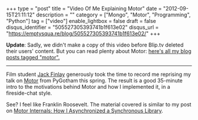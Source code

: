 +++
type = "post"
title = "Video Of Me Explaining Motor"
date = "2012-09-15T21:11:12"
description = ""
category = ["Mongo", "Motor", "Programming", "Python"]
tag = ["video"]
enable_lightbox = false
draft = false
disqus_identifier = "505527305393741b1f613e02"
disqus_url = "https://emptysqua.re/blog/505527305393741b1f613e02/"
+++

<p><strong>Update</strong>: Sadly, we didn't make a copy of this video before Blip.tv deleted their users' content. But you can read plenty about Motor: <a href="/category/motor/">here's all my blog posts tagged "motor".</a></p>
<hr />
<p>Film student <a href="http://www.finlaycoopermedia.com/">Jack Finlay</a> generously took the time to record me reprising my talk on <a href="/motor/">Motor</a> from PyGotham this spring. The result is a good 35-minute intro to the motivations behind Motor and how I implemented it, in a fireside-chat style.</p>
<p>See? I feel like Franklin Roosevelt. The material covered is similar to my post on <a href="/motor-internals-how-i-asynchronized-a-synchronous-library/">Motor Internals: How I Asynchronized a Synchronous Library</a>.</p>
